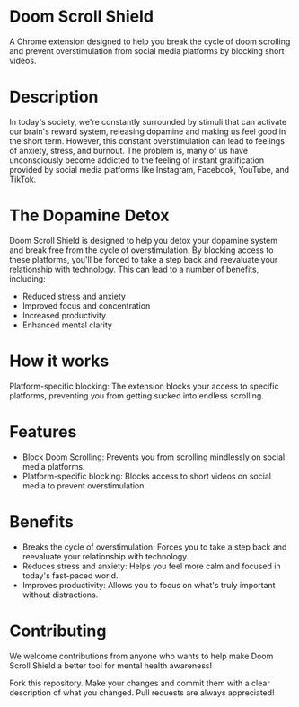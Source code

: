 # Doom Scroll Shield
A Chrome extension designed to help you break the cycle of doom scrolling and prevent overstimulation from social media platforms by blocking short videos.

# Description
In today's society, we're constantly surrounded by stimuli that can activate our brain's reward system, releasing dopamine and making us feel good in the short term. However, this constant overstimulation can lead to feelings of anxiety, stress, and burnout. The problem is, many of us have unconsciously become addicted to the feeling of instant gratification provided by social media platforms like Instagram, Facebook, YouTube, and TikTok.

# The Dopamine Detox
Doom Scroll Shield is designed to help you detox your dopamine system and break free from the cycle of overstimulation. By blocking access to these platforms, you'll be forced to take a step back and reevaluate your relationship with technology. This can lead to a number of benefits, including:

+ Reduced stress and anxiety
+ Improved focus and concentration
+ Increased productivity
+ Enhanced mental clarity

# How it works
Platform-specific blocking: The extension blocks your access to specific platforms, preventing you from getting sucked into endless scrolling.

# Features
+ Block Doom Scrolling: Prevents you from scrolling mindlessly on social media platforms.
+ Platform-specific blocking: Blocks access to short videos on social media to prevent overstimulation.

# Benefits
+ Breaks the cycle of overstimulation: Forces you to take a step back and reevaluate your relationship with technology.
+ Reduces stress and anxiety: Helps you feel more calm and focused in today's fast-paced world.
+ Improves productivity: Allows you to focus on what's truly important without distractions.


# Contributing
We welcome contributions from anyone who wants to help make Doom Scroll Shield a better tool for mental health awareness!

Fork this repository.
Make your changes and commit them with a clear description of what you changed.
Pull requests are always appreciated!
